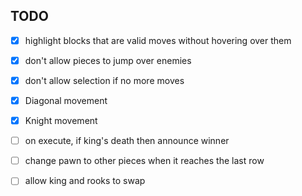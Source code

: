 
## TODO
- [x] highlight blocks that are valid moves without hovering over them
- [x] don't allow pieces to jump over enemies
- [x] don't allow selection if no more moves
- [x] Diagonal movement
- [x] Knight movement
- [ ] on execute, if king's death then announce winner
- [ ] change pawn to other pieces when it reaches the last row
- [ ] allow king and rooks to swap

